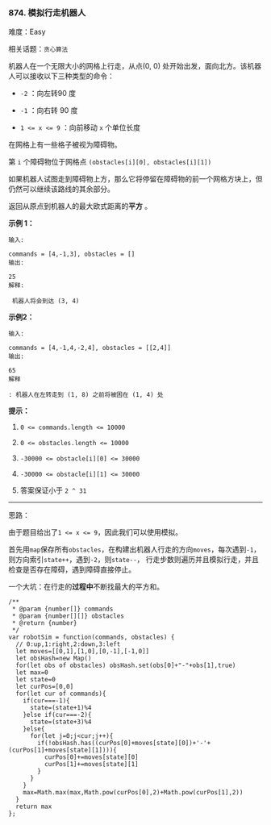 ### 874. 模拟行走机器人

难度：Easy

相关话题：`贪心算法`

机器人在一个无限大小的网格上行走，从点(0, 0) 处开始出发，面向北方。该机器人可以接收以下三种类型的命令：




* `-2` ：向左转90 度

* `-1` ：向右转 90 度

* `1 <= x <= 9` ：向前移动 `x` 个单位长度





在网格上有一些格子被视为障碍物。



第  `i` 个障碍物位于网格点  `(obstacles[i][0], obstacles[i][1])` 



如果机器人试图走到障碍物上方，那么它将停留在障碍物的前一个网格方块上，但仍然可以继续该路线的其余部分。



返回从原点到机器人的最大欧式距离的**平方** 。







**示例 1：** 





```
输入:

commands = [4,-1,3], obstacles = []
输出:

25
解释:

 机器人将会到达 (3, 4)

```


**示例2：** 





```
输入:

commands = [4,-1,4,-2,4], obstacles = [[2,4]]
输出:

65
解释

: 机器人在左转走到 (1, 8) 之前将被困在 (1, 4) 处

```






**提示：** 




1.  `0 <= commands.length <= 10000` 

2.  `0 <= obstacles.length <= 10000` 

3.  `-30000 <= obstacle[i][0] <= 30000` 

4.  `-30000 <= obstacle[i][1] <= 30000` 

5. 答案保证小于 `2 ^ 31` 






-----

思路：

由于题目给出了`1 <= x <= 9`，因此我们可以使用模拟。

首先用`map`保存所有`obstacles`，在构建出机器人行走的方向`moves`，每次遇到`-1`，则方向索引`state++`，遇到`-2`，则`state--`，
行走步数则遍历并且模拟行走，并且检查是否存在障碍，遇到障碍直接停止。

一个大坑：在行走的**过程中**不断找最大的平方和。


```
/**
 * @param {number[]} commands
 * @param {number[][]} obstacles
 * @return {number}
 */
var robotSim = function(commands, obstacles) {
  // 0:up,1:right,2:down,3:left
  let moves=[[0,1],[1,0],[0,-1],[-1,0]]  
  let obsHash=new Map()
  for(let obs of obstacles) obsHash.set(obs[0]+"-"+obs[1],true)
  let max=0
  let state=0
  let curPos=[0,0]
  for(let cur of commands){
    if(cur===-1){
      state=(state+1)%4
    }else if(cur===-2){
      state=(state+3)%4
    }else{
      for(let j=0;j<cur;j++){
        if(!obsHash.has((curPos[0]+moves[state][0])+'-'+(curPos[1]+moves[state][1]))){
          curPos[0]+=moves[state][0]
          curPos[1]+=moves[state][1] 
        }
      }
    }
    max=Math.max(max,Math.pow(curPos[0],2)+Math.pow(curPos[1],2))
  }
  return max
};



```

